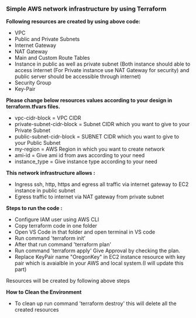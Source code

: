 ### Simple AWS network infrastructure by using Terraform

**Following resources are created by using above code:**
- VPC
- Public and Private Subnets
- Internet Gateway
- NAT Gateway
- Main and Custom Route Tables
- Instance in public as well as private subnet (Both instance should able to access internet (For Private instance use NAT Gateway for      security) and public server should be accessible through internet)
- Security Group
- Key-Pair

**Please change below resources values according to your design in terraform.tfvars files.**
- vpc-cidr-block = VPC CIDR 
- private-subnet-cidr-block = Subnet CIDR which you want to give to your Private Subnet
- public-subnet-cidr-block = SUBNET CIDR which you want to give to your Public Subnet
- my-region = AWS Region in which you want to create network
- ami-id = Give ami id from aws according to your need
- instance_type = Give instance type according to your need

**This network infrastructure allows :**
- Ingress ssh, http, https and egress all traffic via internet gateway to EC2 instance in public subnet
- Egress traffic to internet via NAT gateway from private subnet

**Steps to run the code :**
- Configure IAM user using AWS CLI
- Copy terraform code in one folder
- Open VS Code in that folder and open terminal in VS code
- Run command 'terraform init'
- After that run command 'terraform plan'
- Run command 'terraform apply' Give Approval by checking the plan.
- Replace KeyPair name "OregonKey" in EC2 instance resource with key pair which is avaialble in your AWS and local system.(I will     update this part)

Resources will be created by following above steps

**How to Clean the Environment**                                                                                

 - To clean up run command 'terraform destroy' this will delete all the created resources
